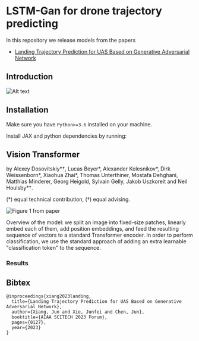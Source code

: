 # LSTM-Gan for drone trajectory predicting

In this repository we release models from the papers

- [Landing Trajectory Prediction for UAS Based on Generative Adversarial Network](https://arc.aiaa.org/doi/abs/10.2514/6.2023-0127)


## Introduction
![Alt text](https://github.com/Xiaoshan-jun/sganATG/blob/main/training%20process.drawio.png)


## Installation

Make sure you have `Python>=3.6` installed on your machine.

Install JAX and python dependencies by running:



## Vision Transformer

by Alexey Dosovitskiy\*†, Lucas Beyer\*, Alexander Kolesnikov\*, Dirk
Weissenborn\*, Xiaohua Zhai\*, Thomas Unterthiner, Mostafa Dehghani, Matthias
Minderer, Georg Heigold, Sylvain Gelly, Jakob Uszkoreit and Neil Houlsby\*†.

(\*) equal technical contribution, (†) equal advising.

![Figure 1 from paper](vit_figure.png)

Overview of the model: we split an image into fixed-size patches, linearly embed
each of them, add position embeddings, and feed the resulting sequence of
vectors to a standard Transformer encoder. In order to perform classification,
we use the standard approach of adding an extra learnable "classification token"
to the sequence.

### Results







## Bibtex

```
@inproceedings{xiang2023landing,
  title={Landing Trajectory Prediction for UAS Based on Generative Adversarial Network},
  author={Xiang, Jun and Xie, Junfei and Chen, Jun},
  booktitle={AIAA SCITECH 2023 Forum},
  pages={0127},
  year={2023}
}

```




